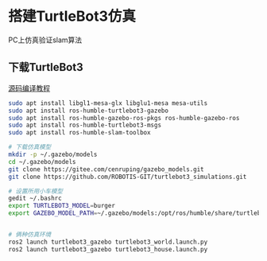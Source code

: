 # 搭建TurtleBot3仿真
PC上仿真验证slam算法

## 下载TurtleBot3

[源码编译教程](https://blog.csdn.net/qq_45780647/article/details/143716680)

```bash
sudo apt install libgl1-mesa-glx libglu1-mesa mesa-utils
sudo apt install ros-humble-turtlebot3-gazebo
sudo apt install ros-humble-gazebo-ros-pkgs ros-humble-gazebo-ros
sudo apt install ros-humble-turtlebot3-msgs
sudo apt install ros-humble-slam-toolbox

# 下载仿真模型
mkdir -p ~/.gazebo/models
cd ~/.gazebo/models
git clone https://gitee.com/cenruping/gazebo_models.git
git clone https://github.com/ROBOTIS-GIT/turtlebot3_simulations.git

# 设置所用小车模型
gedit ~/.bashrc
export TURTLEBOT3_MODEL=burger
export GAZEBO_MODEL_PATH=~/.gazebo/models:/opt/ros/humble/share/turtlebot3_gazebo/models:/usr/share/gazebo-11/models


# 俩种仿真环境
ros2 launch turtlebot3_gazebo turtlebot3_world.launch.py
ros2 launch turtlebot3_gazebo turtlebot3_house.launch.py
```

